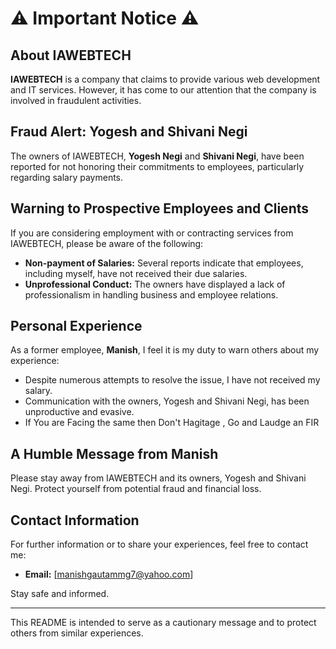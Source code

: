 # ⚠️ Important Notice ⚠️

## About IAWEBTECH

**IAWEBTECH** is a company that claims to provide various web development and IT services. However, it has come to our attention that the company is involved in fraudulent activities.

## Fraud Alert: Yogesh and Shivani Negi

The owners of IAWEBTECH, **Yogesh Negi** and **Shivani Negi**, have been reported for not honoring their commitments to employees, particularly regarding salary payments.

## Warning to Prospective Employees and Clients

If you are considering employment with or contracting services from IAWEBTECH, please be aware of the following:

- **Non-payment of Salaries:** Several reports indicate that employees, including myself, have not received their due salaries.
- **Unprofessional Conduct:** The owners have displayed a lack of professionalism in handling business and employee relations.

## Personal Experience

As a former employee, **Manish**, I feel it is my duty to warn others about my experience:

- Despite numerous attempts to resolve the issue, I have not received my salary.
- Communication with the owners, Yogesh and Shivani Negi, has been unproductive and evasive.
- If You are Facing the same then Don't Hagitage , Go and Laudge an FIR  

## A Humble Message from Manish

Please stay away from IAWEBTECH and its owners, Yogesh and Shivani Negi. Protect yourself from potential fraud and financial loss.

## Contact Information

For further information or to share your experiences, feel free to contact me:

- **Email:** [manishgautammg7@yahoo.com]


Stay safe and informed.

---

This README is intended to serve as a cautionary message and to protect others from similar experiences.
